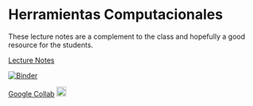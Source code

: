 # Herramientas Computacionales

These lecture notes are a complement to the class and hopefully a good resource
for the students.


[Lecture Notes](https://iluvatar1.github.io/HerrComp-lectures/README.html)

[![Binder](https://mybinder.org/badge_logo.svg)](https://mybinder.org/v2/gh/iluvatar1/HerrComp-lectures/HEAD)

[Google Collab](https://colab.research.google.com/)  [<img src="https://upload.wikimedia.org/wikipedia/commons/d/d0/Google_Colaboratory_SVG_Logo.svg" width="20" height="20" alt="Google Collab"/>](https://colab.research.google.com/)




```{tableofcontents}
```
